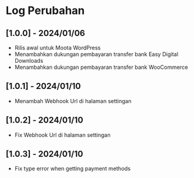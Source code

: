 # Log Perubahan

## [1.0.0] - 2024/01/06
- Rilis awal untuk Moota WordPress
- Menambahkan dukungan pembayaran transfer bank Easy Digital Downloads
- Menambahkan dukungan pembayaran transfer bank WooCommerce

## [1.0.1] - 2024/01/10
- Menambah Webhook Url di halaman settingan

## [1.0.2] - 2024/01/10
- Fix Webhook Url di halaman settingan

## [1.0.3] - 2024/01/10
- Fix type error when getting payment methods